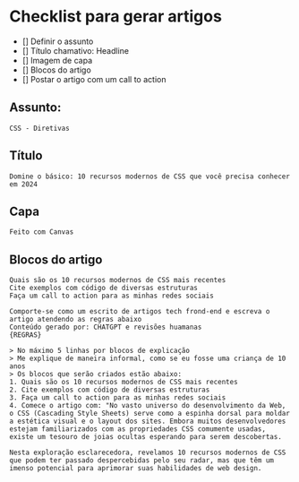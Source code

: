 # Checklist para gerar artigos

- [] Definir o assunto
- [] Título chamativo: Headline
- [] Imagem de capa
- [] Blocos do artigo
- [] Postar o artigo com um call to action

## Assunto:
    CSS - Diretivas

## Título
    Domine o básico: 10 recursos modernos de CSS que você precisa conhecer em 2024

## Capa
    Feito com Canvas

## Blocos do artigo
    Quais são os 10 recursos modernos de CSS mais recentes
    Cite exemplos com código de diversas estruturas
    Faça um call to action para as minhas redes sociais

    Comporte-se como um escrito de artigos tech frond-end e escreva o artigo atendendo as regras abaixo
    Conteúdo gerado por: CHATGPT e revisões huamanas
    {REGRAS}

    > No máximo 5 linhas por blocos de explicação
    > Me explique de maneira informal, como se eu fosse uma criança de 10 anos
    > Os blocos que serão criados estão abaixo: 
    1. Quais são os 10 recursos modernos de CSS mais recentes
    2. Cite exemplos com código de diversas estruturas
    3. Faça um call to action para as minhas redes sociais
    4. Comece o artigo com: "No vasto universo do desenvolvimento da Web, o CSS (Cascading Style Sheets) serve como a espinha dorsal para moldar a estética visual e o layout dos sites. Embora muitos desenvolvedores estejam familiarizados com as propriedades CSS comumente usadas, existe um tesouro de joias ocultas esperando para serem descobertas.

    Nesta exploração esclarecedora, revelamos 10 recursos modernos de CSS que podem ter passado despercebidas pelo seu radar, mas que têm um imenso potencial para aprimorar suas habilidades de web design.
